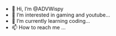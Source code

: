 - 👋 Hi, I’m @ADVWispy
- 👀 I’m interested in gaming and youtube...
- 🌱 I’m currently learning coding...
- 📫 How to reach me ...

<!---
ADVWispy/ADVWispy is a ✨ special ✨ repository because its `README.md` (this file) appears on your GitHub profile.
You can click the Preview link to take a look at your changes.
--->

